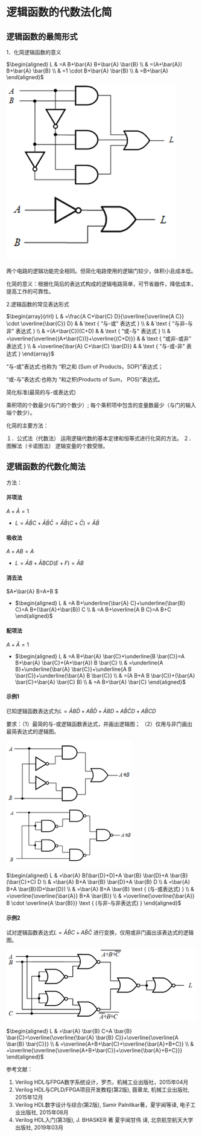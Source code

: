 # 逻辑函数的代数法化简

## 逻辑函数的最简形式

1．化简逻辑函数的意义

$\begin{aligned}
L & =A B+\bar{A} B+\bar{A} \bar{B} \\
& =(A+\bar{A}) B+\bar{A} \bar{B} \\
& =1 \cdot B+\bar{A} \bar{B} \\
& =B+\bar{A}
\end{aligned}$

![image-20230112105112065](https://raw.githubusercontent.com/timerring/picgo/master/picbed/image-20230112105112065.png)

两个电路的逻辑功能完全相同。但简化电路使用的逻辑门较少，体积小且成本低。

化简的意义：根据化简后的表达式构成的逻辑电路简单，可节省器件，降低成本，提高工作的可靠性。

2.逻辑函数的常见表达形式

$\begin{array}{rlrl}
L & =\frac{A C+\bar{C} D}{\overline{\overline{A C}} \cdot \overline{\bar{C}} D} & & \text { “与-或" 表达式 } \\
& & \text { “与非-与非" 表达式 } \\
& =(A+\bar{C})(C+D) & & \text { “或-与" 表达式 } \\
& =\overline{\overline{(A+\bar{C})}+\overline{(C+D)}} & & \text { “或非-或非" 表达式 } \\
& =\overline{\bar{A} C+\bar{C} \bar{D}} & & \text { “与-或-非" 表达式 }
\end{array}$

“与-或”表达式:也称为 “积之和 (Sum of Products，SOP)”表达式；

“或-与”表达式:也称为 “和之积(Products of Sum， POS)”表达式。

简化标准(最简的与-或表达式)

乘积项的个数最少(与门的个数少）;
每个乘积项中包含的变量数最少（与门的输入端个数少）。

化简的主要方法：

１．公式法（代数法）
        运用逻辑代数的基本定律和恒等式进行化简的方法。 
２．图解法（卡诺图法）
        逻辑变量的个数受限。

## 逻辑函数的代数化简法

方法：

#### 并项法

$A+\bar{A}=1$

+ $L=\bar{A} \bar{B} C+\bar{A} \bar{B} \bar{C}=\bar{A} \bar{B}(C+\bar{C})=\bar{A} \bar{B}$

#### 吸收法

$A+A B=A$

+ $L=\bar{A} B+\bar{A} B C D(E+F)=\bar{A} B$

#### 消去法

$A+\bar{A} B=A+B $

+ $\begin{aligned}
  L & =A B+\underline{\bar{A} C}+\underline{\bar{B} C}=A B+(\bar{A}+\bar{B}) C \\
  & =A B+\overline{A B C}=A B+C
  \end{aligned}$

#### 配项法

$A+\bar{A}=1$ 

+ $\begin{aligned}
  L & =A B+\bar{A} \bar{C}+\underline{B \bar{C}}=A B+\bar{A} \bar{C}+(A+\bar{A}) B \bar{C} \\
  & =\underline{A B}+\underline{\bar{A} \bar{C}}+\underline{A B \bar{C}}+\underline{\bar{A} B \bar{C}} \\
  & =(A B+A B \bar{C})+(\bar{A} \bar{C}+\bar{A} \bar{C} B) \\
  & =A B+\bar{A} \bar{C}
  \end{aligned}$

#### 示例1

已知逻辑函数表达式为$L=\bar{A} B \bar{D}+A \bar{B} \bar{D}+\bar{A} B D+A \bar{B} \bar{C} D+A \bar{B} C D$

要求：（1）最简的与-或逻辑函数表达式，并画出逻辑图；
            （2）仅用与非门画出最简表达式的逻辑图。

![image-20230112110057584](https://raw.githubusercontent.com/timerring/picgo/master/picbed/image-20230112110057584.png)

$\begin{aligned}
L & =\bar{A} B(\bar{D}+D)+A \bar{B} \bar{D}+A \bar{B}(\bar{C}+C) D \\
& =\bar{A} B+A \bar{B} \bar{D}+A \bar{B} D \\
& =\bar{A} B+A \bar{B}(D+\bar{D}) \\
& =\bar{A} B+A \bar{B} \text { (与-或表达式) } \\
& =\overline{\overline{\bar{A}} B+A \bar{B}} \\
& =\overline{\overline{\bar{A}} B \cdot \overline{A \bar{B}}} \text { (与非-与非表达式) }
\end{aligned}$

#### 示例2

试对逻辑函数表达式$L=\bar{A} \bar{B} C+A \bar{B} \bar{C}$ 进行变换，仅用或非门画出该表达式的逻辑图。

![image-20230112110249383](https://raw.githubusercontent.com/timerring/picgo/master/picbed/image-20230112110249383.png)

$\begin{aligned}
L & =\bar{A} \bar{B} C+A \bar{B} \bar{C}=\overline{\overline{\bar{A} \bar{B} C}}+\overline{\overline{A \bar{B} \bar{C}}} \\
& =\overline{A+B+\bar{C}+\overline{\bar{A}+B+C}} \\
& =\overline{\overline{\overline{A+B+\bar{C}}+\overline{\bar{A}+B+C}}}
\end{aligned}$

参考文献：

1. Verilog HDL与FPGA数字系统设计，罗杰，机械工业出版社，2015年04月
2. Verilog HDL与CPLD/FPGA项目开发教程(第2版), 聂章龙, 机械工业出版社, 2015年12月
3. Verilog HDL数字设计与综合(第2版), Samir Palnitkar著，夏宇闻等译, 电子工业出版社, 2015年08月
4. Verilog HDL入门(第3版), J. BHASKER 著 夏宇闻甘伟 译, 北京航空航天大学出版社, 2019年03月